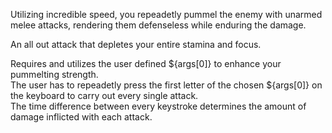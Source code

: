 Utilizing incredible speed, you repeadetly pummel the enemy with unarmed melee attacks, rendering them defenseless while enduring the damage.

An all out attack that depletes your entire stamina and focus.

Requires and utilizes the user defined \${args[0]} to enhance your pummelting strength.<br>
The user has to repeadetly press the first letter of the chosen \${args[0]} on the keyboard to carry out every single attack.<br>
The time difference between every keystroke determines the amount of damage inflicted with each attack.
